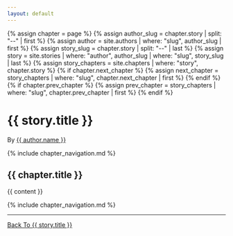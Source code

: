 ```yaml
---
layout: default
---
```


{% assign chapter = page %}
{% assign author_slug = chapter.story | split: "--" | first %}
{% assign author = site.authors | where: "slug", author_slug | first %}
{% assign story_slug = chapter.story | split: "--" | last %}
{% assign story = site.stories | where: "author", author_slug | where: "slug", story_slug | last %}
{% assign story_chapters = site.chapters | where: "story", chapter.story %}
{% if chapter.next_chapter %}
  {% assign next_chapter = story_chapters | where: "slug", chapter.next_chapter | first %}
{% endif %}
{% if chapter.prev_chapter %}
  {% assign prev_chapter = story_chapters | where: "slug", chapter.prev_chapter | first %}
{% endif %}

<h1>{{ story.title }}</h1>

<p>
  By
  <a href="{{site.baseurl}}/authors/{{author.slug}}">{{ author.name }}</a>
</p>

{% include chapter_navigation.md %}

<h2>{{ chapter.title }}</h2>

{{ content }}

{% include chapter_navigation.md %}

<hr>

<a href="{{site.baseurl}}/stories/{{story.author}}/{{story.slug}}">Back To {{ story.title }}</a>
